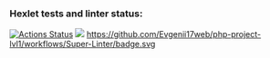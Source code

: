 ### Hexlet tests and linter status:
[![Actions Status](https://github.com/Evgenii17web/php-project-lvl1/workflows/hexlet-check/badge.svg)](https://github.com/Evgenii17web/php-project-lvl1/actions)
<a href="https://codeclimate.com/github/Evgenii17web/php-project-lvl1/maintainability"><img src="https://api.codeclimate.com/v1/badges/006f66382ad5de4a190b/maintainability" /></a>
https://github.com/Evgenii17web/php-project-lvl1/workflows/Super-Linter/badge.svg
